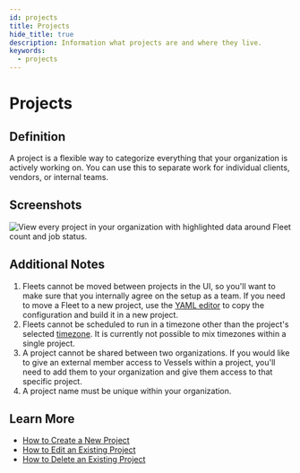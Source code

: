 ```yaml
---
id: projects
title: Projects
hide_title: true
description: Information what projects are and where they live.
keywords:
  - projects
---
```


# Projects

## Definition

A project is a flexible way to categorize everything that your organization is actively working on. You can use this to separate work for individual clients, vendors, or internal teams.

## Screenshots

![View every project in your organization with highlighted data around Fleet count and job status.](../.gitbook/assets/image_15.png)

## Additional Notes

1. Fleets cannot be moved between projects in the UI, so you'll want to make sure that you internally agree on the setup as a team. If you need to move a Fleet to a new project, use the [YAML editor](fleets/yaml-editor.md) to copy the configuration and build it in a new project.
2. Fleets cannot be scheduled to run in a timezone other than the project's selected [timezone](other-functions/timestamps-and-timezones.md). It is currently not possible to mix timezones within a single project.
3. A project cannot be shared between two organizations. If you would like to give an external member access to Vessels within a project, you'll need to add them to your organization and give them access to that specific project.
4. A project name must be unique within your organization.

## Learn More

- [How to Create a New Project](../how-tos/projects/create-project.md)
- [How to Edit an Existing Project](../how-tos/projects/edit-project.md)
- [How to Delete an Existing Project](../how-tos/projects/delete-project.md)
